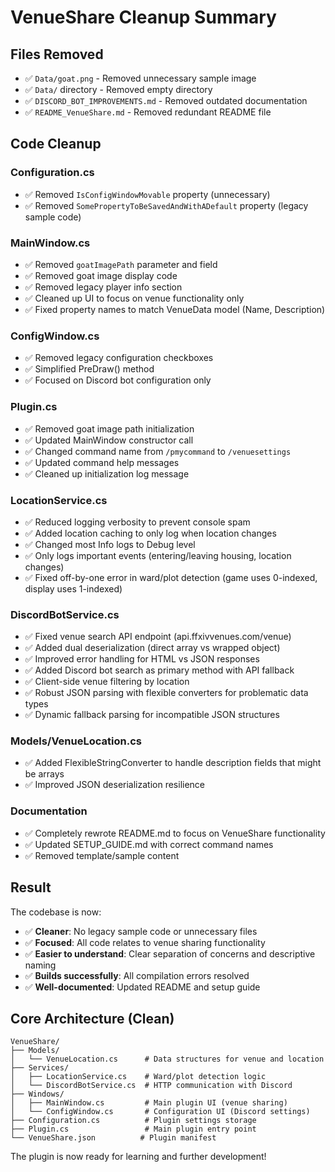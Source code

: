 # VenueShare Cleanup Summary

## Files Removed
- ✅ `Data/goat.png` - Removed unnecessary sample image
- ✅ `Data/` directory - Removed empty directory
- ✅ `DISCORD_BOT_IMPROVEMENTS.md` - Removed outdated documentation
- ✅ `README_VenueShare.md` - Removed redundant README file

## Code Cleanup

### Configuration.cs
- ✅ Removed `IsConfigWindowMovable` property (unnecessary)
- ✅ Removed `SomePropertyToBeSavedAndWithADefault` property (legacy sample code)

### MainWindow.cs
- ✅ Removed `goatImagePath` parameter and field
- ✅ Removed goat image display code
- ✅ Removed legacy player info section
- ✅ Cleaned up UI to focus on venue functionality only
- ✅ Fixed property names to match VenueData model (Name, Description)

### ConfigWindow.cs
- ✅ Removed legacy configuration checkboxes
- ✅ Simplified PreDraw() method
- ✅ Focused on Discord bot configuration only

### Plugin.cs
- ✅ Removed goat image path initialization
- ✅ Updated MainWindow constructor call
- ✅ Changed command name from `/pmycommand` to `/venuesettings`
- ✅ Updated command help messages
- ✅ Cleaned up initialization log message

### LocationService.cs
- ✅ Reduced logging verbosity to prevent console spam
- ✅ Added location caching to only log when location changes
- ✅ Changed most Info logs to Debug level
- ✅ Only logs important events (entering/leaving housing, location changes)
- ✅ Fixed off-by-one error in ward/plot detection (game uses 0-indexed, display uses 1-indexed)

### DiscordBotService.cs
- ✅ Fixed venue search API endpoint (api.ffxivvenues.com/venue)
- ✅ Added dual deserialization (direct array vs wrapped object)
- ✅ Improved error handling for HTML vs JSON responses
- ✅ Added Discord bot search as primary method with API fallback
- ✅ Client-side venue filtering by location
- ✅ Robust JSON parsing with flexible converters for problematic data types
- ✅ Dynamic fallback parsing for incompatible JSON structures

### Models/VenueLocation.cs
- ✅ Added FlexibleStringConverter to handle description fields that might be arrays
- ✅ Improved JSON deserialization resilience

### Documentation
- ✅ Completely rewrote README.md to focus on VenueShare functionality
- ✅ Updated SETUP_GUIDE.md with correct command names
- ✅ Removed template/sample content

## Result

The codebase is now:
- ✅ **Cleaner**: No legacy sample code or unnecessary files
- ✅ **Focused**: All code relates to venue sharing functionality
- ✅ **Easier to understand**: Clear separation of concerns and descriptive naming
- ✅ **Builds successfully**: All compilation errors resolved
- ✅ **Well-documented**: Updated README and setup guide

## Core Architecture (Clean)

```
VenueShare/
├── Models/
│   └── VenueLocation.cs      # Data structures for venue and location
├── Services/
│   ├── LocationService.cs    # Ward/plot detection logic
│   └── DiscordBotService.cs  # HTTP communication with Discord
├── Windows/
│   ├── MainWindow.cs         # Main plugin UI (venue sharing)
│   └── ConfigWindow.cs       # Configuration UI (Discord settings)
├── Configuration.cs          # Plugin settings storage
├── Plugin.cs                 # Main plugin entry point
└── VenueShare.json          # Plugin manifest
```

The plugin is now ready for learning and further development!
